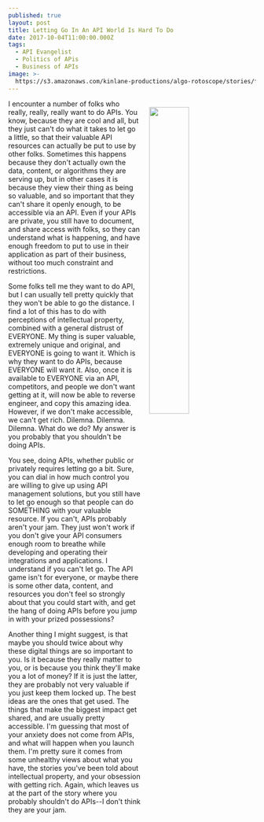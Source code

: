 ```yaml
---
published: true
layout: post
title: Letting Go In An API World Is Hard To Do
date: 2017-10-04T11:00:00.000Z
tags:
  - API Evangelist
  - Politics of APis
  - Business of APIs
image: >-
  https://s3.amazonaws.com/kinlane-productions/algo-rotoscope/stories/flower-barbed-wire_clean_view.jpg
---
```

<p><img src="https://s3.amazonaws.com/kinlane-productions/algo-rotoscope/stories/flower-barbed-wire_clean_view.jpg" align="right" width="40%" style="padding: 15px;" /></p>I encounter a number of folks who really, really, really want to do APIs. You know, because they are cool and all, but they just can't do what it takes to let go a little, so that their valuable API resources can actually be put to use by other folks. Sometimes this happens because they don't actually own the data, content, or algorithms they are serving up, but in other cases it is because they view their thing as being so valuable, and so important that they can't share it openly enough, to be accessible via an API. Even if your APIs are private, you still have to document, and share access with folks, so they can understand what is happening, and have enough freedom to put to use in their application as part of their business, without too much constraint and restrictions.

Some folks tell me they want to do API, but I can usually tell pretty quickly that they won't be able to go the distance. I find a lot of this has to do with perceptions of intellectual property, combined with a general distrust of EVERYONE. My thing is super valuable, extremely unique and original, and EVERYONE is going to want it. Which is why they want to do APIs, because EVERYONE will want it. Also, once it is available to EVERYONE via an API, competitors, and people we don't want getting at it, will now be able to reverse engineer, and copy this amazing idea. However, if we don't make accessible, we can't get rich. Dilemna. Dilemna. Dilemna. What do we do? My answer is you probably that you shouldn't be doing APIs. 

You see, doing APIs, whether public or privately requires letting go a bit. Sure, you can dial in how much control you are willing to give up using API management solutions, but you still have to let go enough so that people can do SOMETHING with your valuable resource. If you can't, APIs probably aren't your jam. They just won't work if you don't give your API consumers enough room to breathe while developing and operating their integrations and applications. I understand if you can't let go. The API game isn't for everyone, or maybe there is some other data, content, and resources you don't feel so strongly about that you could start with, and get the hang of doing APIs before you jump in with your prized possessions?

Another thing I might suggest, is that maybe you should twice about why these digital things are so important to you. Is it because they really matter to you, or is because you think they'll make you a lot of money? If it is just the latter, they are probably not very valuable if you just keep them locked up. The best ideas are the ones that get used. The things that make the biggest impact get shared, and are usually pretty accessible. I'm guessing that most of your anxiety does not come from APIs, and what will happen when you launch them. I'm pretty sure it comes from some unhealthy views about what you have, the stories you've been told about intellectual property, and your obsession with getting rich. Again, which leaves us at the part of the story where you probably shouldn't do APIs--I don't think they are your jam.
